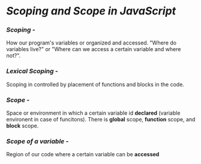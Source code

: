 # **_Scoping and Scope in JavaScript_**

### **_Scoping_** -

How our program's variables or organized and accessed. "Where do variables live?" or "Where can we access a certain variable and where not?".

### **_Lexical Scoping_** -

Scoping in controlled by placement of functions and blocks in the code.

### **_Scope_** -

Space or environment in which a certain variable id **declared** (variable environent in case of funcitons). There is **global** scope, **function** scope, and **block** scope.

### **_Scope of a variable_** -

Region of our code where a certain variable can be **accessed**
